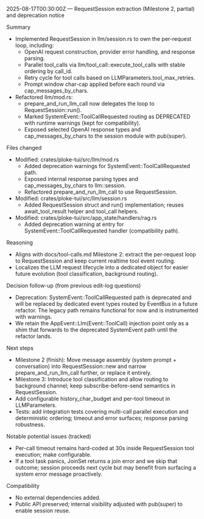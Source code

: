 2025-08-17T00:30:00Z — RequestSession extraction (Milestone 2, partial) and deprecation notice

Summary
- Implemented RequestSession in llm/session.rs to own the per-request loop, including:
  - OpenAI request construction, provider error handling, and response parsing.
  - Parallel tool_calls via llm/tool_call::execute_tool_calls with stable ordering by call_id.
  - Retry cycle for tool calls based on LLMParameters.tool_max_retries.
  - Prompt window char-cap applied before each round via cap_messages_by_chars.
- Refactored llm/mod.rs:
  - prepare_and_run_llm_call now delegates the loop to RequestSession::run().
  - Marked SystemEvent::ToolCallRequested routing as DEPRECATED with runtime warnings (kept for compatibility).
  - Exposed selected OpenAI response types and cap_messages_by_chars to the session module with pub(super).

Files changed
- Modified: crates/ploke-tui/src/llm/mod.rs
  - Added deprecation warnings for SystemEvent::ToolCallRequested path.
  - Exposed internal response parsing types and cap_messages_by_chars to llm::session.
  - Refactored prepare_and_run_llm_call to use RequestSession.
- Modified: crates/ploke-tui/src/llm/session.rs
  - Added RequestSession struct and run() implementation; reuses await_tool_result helper and tool_call helpers.
- Modified: crates/ploke-tui/src/app_state/handlers/rag.rs
  - Added deprecation warning at entry for SystemEvent::ToolCallRequested handler (compatibility path).

Reasoning
- Aligns with docs/tool-calls.md Milestone 2: extract the per-request loop to RequestSession and keep current realtime tool event routing.
- Localizes the LLM request lifecycle into a dedicated object for easier future evolution (tool classification, background routing).

Decision follow-up (from previous edit-log questions)
- Deprecation: SystemEvent::ToolCallRequested path is deprecated and will be replaced by dedicated event types routed by EventBus in a future refactor. The legacy path remains functional for now and is instrumented with warnings.
- We retain the AppEvent::Llm(Event::ToolCall) injection point only as a shim that forwards to the deprecated SystemEvent path until the refactor lands.

Next steps
- Milestone 2 (finish): Move message assembly (system prompt + conversation) into RequestSession::new and narrow prepare_and_run_llm_call further, or replace it entirely.
- Milestone 3: Introduce tool classification and allow routing to background channel; keep subscribe-before-send semantics in RequestSession.
- Add configurable history_char_budget and per-tool timeout in LLMParameters.
- Tests: add integration tests covering multi-call parallel execution and deterministic ordering; timeout and error surfaces; response parsing robustness.

Notable potential issues (tracked)
- Per-call timeout remains hard-coded at 30s inside RequestSession tool execution; make configurable.
- If a tool task panics, JoinSet returns a join error and we skip that outcome; session proceeds next cycle but may benefit from surfacing a system error message proactively.

Compatibility
- No external dependencies added.
- Public API preserved; internal visibility adjusted with pub(super) to enable session reuse.
